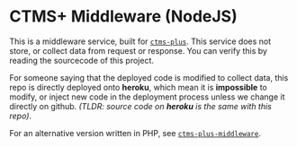 # CTMS+ Middleware (NodeJS)

This is a middleware service, built for [`ctms-plus`](https://github.com/Belikhun/ctms-plus). This service does not store, or collect data from request or response. You can verify this by reading the sourcecode of this project.

For someone saying that the deployed code is modified to collect data, this repo is directly deployed onto **heroku**, which mean it is **impossible** to modify, or inject new code in the deployment process unless we change it directly on github. *(TLDR: source code on **heroku** is the same with this repo)*.

For an alternative version written in PHP, see [`ctms-plus-middleware`](https://github.com/Belikhun/ctms-plus-middleware).